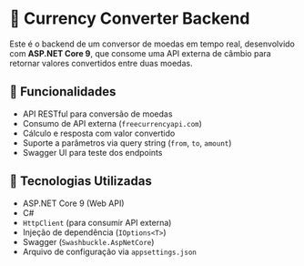 # 💱 Currency Converter Backend

Este é o backend de um conversor de moedas em tempo real, desenvolvido com **ASP.NET Core 9**, que consome uma API externa de câmbio para retornar valores convertidos entre duas moedas.

## 🚀 Funcionalidades

- API RESTful para conversão de moedas
- Consumo de API externa (`freecurrencyapi.com`)
- Cálculo e resposta com valor convertido
- Suporte a parâmetros via query string (`from`, `to`, `amount`)
- Swagger UI para teste dos endpoints

## 🧰 Tecnologias Utilizadas

- ASP.NET Core 9 (Web API)
- C#
- `HttpClient` (para consumir API externa)
- Injeção de dependência (`IOptions<T>`)
- Swagger (`Swashbuckle.AspNetCore`)
- Arquivo de configuração via `appsettings.json`
